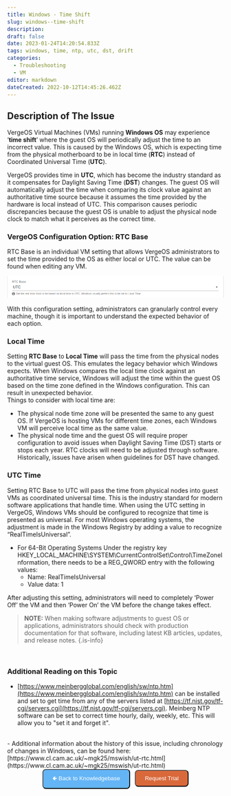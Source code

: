 ```yaml
---
title: Windows - Time Shift
slug: windows--time-shift
description: 
draft: false
date: 2023-01-24T14:20:54.833Z
tags: windows, time, ntp, utc, dst, drift
categories:
  - Troubleshooting
  - VM
editor: markdown
dateCreated: 2022-10-12T14:45:26.462Z
---
```


## Description of The Issue
VergeOS Virtual Machines (VMs) running **Windows OS** may experience ‘**time shift**’ where the guest OS will periodically adjust the time to an incorrect value. This is caused by the Windows OS, which is expecting time from the physical motherboard to be in local time (**RTC**) instead of Coordinated Universal Time (**UTC**).

VergeOS provides time in **UTC**, which has become the industry standard as it compensates for Daylight Saving Time (**DST**) changes. The guest OS will automatically adjust the time when comparing its clock value against an authoritative time source because it assumes the time provided by the hardware is local instead of UTC. This comparison causes periodic discrepancies because the guest OS is unable to adjust the physical node clock to match what it perceives as the correct time.

### VergeOS Configuration Option: RTC Base

RTC Base is an individual VM setting that allows VergeOS administrators to set the time provided to the OS as either local or UTC. The value can be found when editing any VM.

![rtcbase-utc-screenshot.png](/docs/public/rtcbase-utc-screenshot.png)

With this configuration setting, administrators can granularly control every machine, though it is important to understand the expected behavior of each option. 

### Local Time
Setting **RTC Base** to **Local Time** will pass the time from the physical nodes to the virtual guest OS. This emulates the legacy behavior which Windows expects. When Windows compares the local time clock against an authoritative time service, Windows will adjust the time within the guest OS based on the time zone defined in the Windows configuration. This can result in unexpected behavior.  
Things to consider with local time are:
- The physical node time zone will be presented the same to any guest OS.  If VergeOS is hosting VMs for different time zones, each Windows VM will perceive local time as the same value.
- The physical node time and the guest OS will require proper configuration to avoid issues when Daylight Saving Time (DST) starts or stops each year.  RTC clocks will need to be adjusted through software.  Historically, issues have arisen when guidelines for DST have changed.

### UTC Time
Setting RTC Base to UTC will pass the time from physical nodes into guest VMs as coordinated universal time.  This is the industry standard for modern software applications that handle time.
When using the UTC setting in VergeOS, Windows VMs should be configured to recognize that time is presented as universal. For most Windows operating systems, the adjustment is made in the Windows Registry by adding a value to recognize “RealTimeIsUniversal”.  

- For 64-Bit Operating Systems
Under the registry key HKEY_LOCAL_MACHINE\SYSTEM\CurrentControlSet\Control\TimeZoneInformation, there needs to be a REG_QWORD entry  with the following values:
	- Name: RealTimeIsUniversal
	- Value data: 1

After adjusting this setting, administrators will need to completely ‘Power Off’ the VM and then ‘Power On’ the VM before the change takes effect.

> **NOTE:** When making software adjustments to guest OS or applications, administrators should check with production documentation for that software, including latest KB articles, updates, and release notes.
{.is-info}

<br>

### Additional Reading on this Topic
- [https://www.meinbergglobal.com/english/sw/ntp.htm](https://www.meinbergglobal.com/english/sw/ntp.htm) can be installed and set to get time from any of the servers listed at [https://tf.nist.gov/tf-cgi/servers.cgi](https://tf.nist.gov/tf-cgi/servers.cgi). Meinberg NTP software can be set to correct time hourly, daily, weekly, etc. This will allow you to "set it and forget it".
<br>
- Additional information about the history of this issue, including chronology of changes in Windows, can be found here: [https://www.cl.cam.ac.uk/~mgk25/mswish/ut-rtc.html](https://www.cl.cam.ac.uk/~mgk25/mswish/ut-rtc.html)

<br>
<div style="text-align: center">
  <a href="https://wiki.verge.io/en/public/kb"><button class="button-25" style="appearance: button; background-color: #64B5f6; border-radius: 8px; color: #ffffff; padding: 10px 21px;">🢀  Back to Knowledgebase</button></a>   
<a href="https://www.verge.io/test-drive"><button class="button-25" style="appearance: button; background-color: #D9693B; border-radius: 8px; color: #ffffff; padding: 10px 21px;">Request Trial</button></a>
</div>
